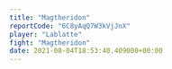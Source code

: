 ```yaml
---
title: "Magtheridon"
reportCode: "6C8yAqQ7W3kVjJnX"
player: "Lablatte"
fight: "Magtheridon"
date: 2021-08-04T18:53:40.409000+00:00
---
```

